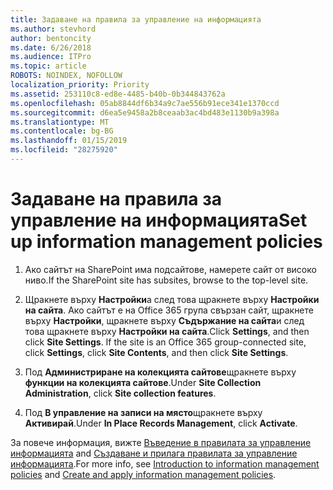```yaml
---
title: Задаване на правила за управление на информацията
ms.author: stevhord
author: bentoncity
ms.date: 6/26/2018
ms.audience: ITPro
ms.topic: article
ROBOTS: NOINDEX, NOFOLLOW
localization_priority: Priority
ms.assetid: 253110c8-ed8e-4485-b40b-0b344843762a
ms.openlocfilehash: 05ab8844df6b34a9c7ae556b91ece341e1370ccd
ms.sourcegitcommit: d6ea5e9458a2b8ceaab3ac4bd483e1130b9a398a
ms.translationtype: MT
ms.contentlocale: bg-BG
ms.lasthandoff: 01/15/2019
ms.locfileid: "28275920"
---
```

# <a name="set-up-information-management-policies"></a><span data-ttu-id="16a0c-102">Задаване на правила за управление на информацията</span><span class="sxs-lookup"><span data-stu-id="16a0c-102">Set up information management policies</span></span>

1. <span data-ttu-id="16a0c-103">Ако сайтът на SharePoint има подсайтове, намерете сайт от високо ниво.</span><span class="sxs-lookup"><span data-stu-id="16a0c-103">If the SharePoint site has subsites, browse to the top-level site.</span></span>
    
2. <span data-ttu-id="16a0c-p101">Щракнете върху **Настройки**а след това щракнете върху **Настройки на сайта**. Ако сайтът е на Office 365 група свързан сайт, щракнете върху **Настройки**, щракнете върху **Съдържание на сайта**и след това щракнете върху **Настройки на сайта**.</span><span class="sxs-lookup"><span data-stu-id="16a0c-p101">Click **Settings**, and then click **Site Settings**. If the site is an Office 365 group-connected site, click **Settings**, click **Site Contents**, and then click **Site Settings**.</span></span>
    
3. <span data-ttu-id="16a0c-106">Под **Администриране на колекцията сайтове**щракнете върху **функции на колекцията сайтове**.</span><span class="sxs-lookup"><span data-stu-id="16a0c-106">Under **Site Collection Administration**, click **Site collection features**.</span></span>
    
4. <span data-ttu-id="16a0c-107">Под **В управление на записи на място**щракнете върху **Активирай**.</span><span class="sxs-lookup"><span data-stu-id="16a0c-107">Under **In Place Records Management**, click **Activate**.</span></span>
    
<span data-ttu-id="16a0c-108">За повече информация, вижте [Въведение в правилата за управление информацията](https://go.microsoft.com/fwlink/?linkid=404239) and [Създаване и прилага правилата за управление информацията](https://go.microsoft.com/fwlink/?linkid=2003916).</span><span class="sxs-lookup"><span data-stu-id="16a0c-108">For more info, see [Introduction to information management policies](https://go.microsoft.com/fwlink/?linkid=404239) and [Create and apply information management policies](https://go.microsoft.com/fwlink/?linkid=2003916).</span></span>
  

